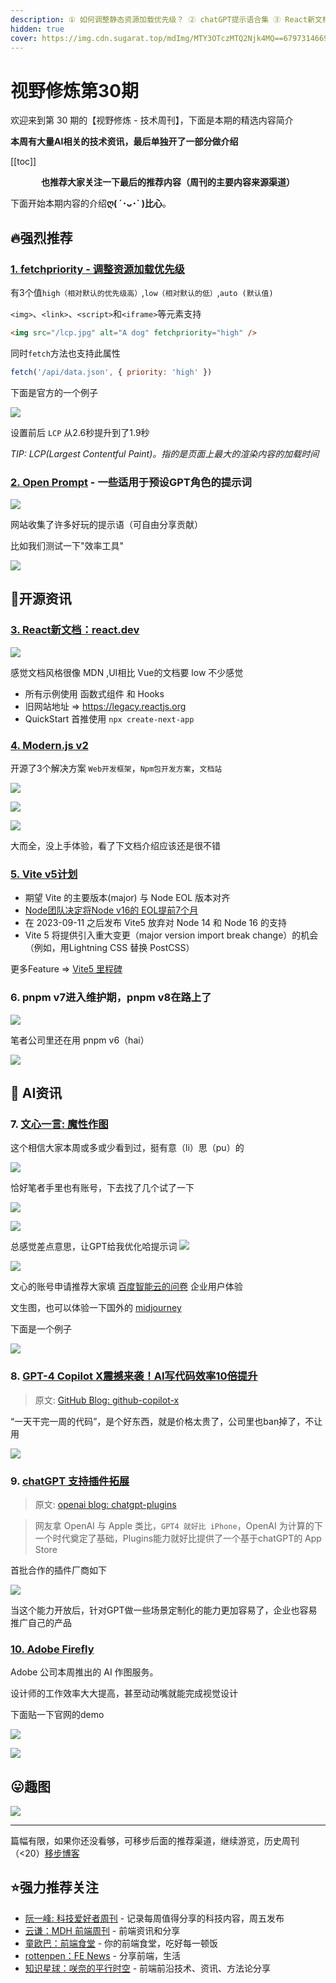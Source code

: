 ```yaml
---
description: ① 如何调整静态资源加载优先级？ ② chatGPT提示语合集 ③ React新文档，Vite5，pnpm8... ④ 文心魔性作图等一大波AI资讯...
hidden: true
cover: https://img.cdn.sugarat.top/mdImg/MTY3OTczMTQ2Njk4MQ==679731466981
---
```


# 视野修炼第30期

欢迎来到第 30 期的【视野修炼 - 技术周刊】，下面是本期的精选内容简介

**本周有大量AI相关的技术资讯，最后单独开了一部分做介绍**

[[toc]]

<center>

**​也推荐大家关注一下最后的推荐内容（周刊的主要内容来源渠道）**
</center>

下面开始本期内容的介绍**ღ( ´･ᴗ･` )比心**。
## 🔥强烈推荐
### [1. fetchpriority - 调整资源加载优先级](https://imkev.dev/fetchpriority-opportunity)
有3个值`high（相对默认的优先级高）`,`low（相对默认的低）`,`auto (默认值)`

`<img>`、`<link>`、`<script>`和`<iframe>`等元素支持

```html
<img src="/lcp.jpg" alt="A dog" fetchpriority="high" />
```

同时`fetch`方法也支持此属性
```js
fetch('/api/data.json', { priority: 'high' })
```
下面是官方的一个例子

![](https://img.cdn.sugarat.top/mdImg/MTY3OTcyNjkwODk0Ng==679726908946)

设置前后 `LCP` 从2.6秒提升到了1.9秒

*TIP: LCP(Largest Contentful Paint)。指的是页面上最大的渲染内容的加载时间*

### [2. Open Prompt](https://openprompt.co/) - 一些适用于预设GPT角色的提示词

![](https://img.cdn.sugarat.top/mdImg/MTY3OTcyODI3MDg3Mw==679728270873)

网站收集了许多好玩的提示语（可自由分享贡献）

比如我们测试一下"效率工具"

![](https://img.cdn.sugarat.top/mdImg/MTY3OTcyODQ0MDIxMg==679728440212)

## 🔧开源资讯
### [3. React新文档：react.dev](https://react.dev/)
![](https://img.cdn.sugarat.top/mdImg/MTY3OTcyOTI5MzQ2Mg==679729293462)

感觉文档风格很像 MDN ,UI相比 Vue的文档要 low 不少感觉
* 所有示例使用 函数式组件 和 Hooks
* 旧网站地址 => https://legacy.reactjs.org
* QuickStart 首推使用 `npx create-next-app`

### [4. Modern.js v2](https://mp.weixin.qq.com/s/Ec8nw2Lt9lVQsdL2om7p9Q)
开源了3个解决方案 `Web开发框架`，`Npm包开发方案`，`文档站`

![](https://img.cdn.sugarat.top/mdImg/MTY3OTcyOTQzMDkwMw==679729430903)

![](https://img.cdn.sugarat.top/mdImg/MTY3OTczMDIwNTUzMA==679730205530)

![](https://img.cdn.sugarat.top/mdImg/MTY3OTczMDIxOTE3NA==679730219174)

大而全，没上手体验，看了下文档介绍应该还是很不错

### [5. Vite v5计划](https://github.com/vitejs/vite/discussions/12466)
* 期望 Vite 的主要版本(major) 与 Node EOL 版本对齐
* [Node团队决定将Node v16的 EOL提前7个月](https://nodejs.org/en/blog/announcements/nodejs16-eol)
* 在 2023-09-11 之后发布 Vite5 放弃对 Node 14 和 Node 16 的支持
* Vite 5 将提供引入重大变更（major version import break change）的机会（例如，用Lightning CSS 替换 PostCSS）

更多Feature => [Vite5 里程碑](https://github.com/vitejs/vite/milestone/13)

### 6. pnpm v7进入维护期，pnpm v8在路上了

![](https://img.cdn.sugarat.top/mdImg/MTY3OTczMTE0MTg2Nw==679731141867)

笔者公司里还在用 pnpm v6（hai）

![](https://img.cdn.sugarat.top/mdImg/MTY3OTczMTI2MTM2MA==679731261361)

## 🤖 AI资讯
### 7. [文心一言: 魔性作图](https://mp.weixin.qq.com/s/AhH60zeVuPTraNq7EBOTRg)
这个相信大家本周或多或少看到过，挺有意（li）思（pu）的

![](https://img.cdn.sugarat.top/mdImg/MTY3OTczMjcwODc3OQ==679732708779)

恰好笔者手里也有账号，下去找了几个试了一下

![](https://img.cdn.sugarat.top/mdImg/MTY3OTczMjg0MDI0Ng==679732840246)

![](https://img.cdn.sugarat.top/mdImg/MTY3OTczMzA0ODY3OA==679733048678)

总感觉差点意思，让GPT给我优化哈提示词
![](https://img.cdn.sugarat.top/mdImg/MTY3OTczMzE5MzQ4Ng==679733193486)

![](https://img.cdn.sugarat.top/mdImg/MTY3OTczMzE2MzI5Ng==679733163296)

文心的账号申请推荐大家填 [百度智能云的问卷](https://cloud.baidu.com/survey_summit/wenxin.html) 企业用户体验

文生图，也可以体验一下国外的 [midjourney](https://docs.midjourney.com/docs/midjourney-discord)

下面是一个例子

![](https://img.cdn.sugarat.top/mdImg/MTY3OTczNDk3MDk2OA==679734970968)

### 8. [GPT-4 Copilot X震撼来袭！AI写代码效率10倍提升](https://mp.weixin.qq.com/s/ATxJXbXOH9cQnx6VSkTB6A)
>原文: [GitHub Blog: github-copilot-x](https://github.blog/2023-03-22-github-copilot-x-the-ai-powered-developer-experience/)

“一天干完一周的代码”，是个好东西，就是价格太贵了，公司里也ban掉了，不让用

![](https://img.cdn.sugarat.top/mdImg/MTY3OTczMTYwMTM4Nw==679731601387)

### 9. [chatGPT 支持插件拓展](https://mp.weixin.qq.com/s/HtmuDGtVKs6LUfwVIzBOlg)
>原文: [openai blog: chatgpt-plugins](https://openai.com/blog/chatgpt-plugins)

>网友拿 OpenAI 与 Apple 类比，`GPT4 就好比 iPhone`，OpenAI 为计算的下一个时代奠定了基础，Plugins能力就好比提供了一个基于chatGPT的 App Store

首批合作的插件厂商如下

![](https://img.cdn.sugarat.top/mdImg/MTY3OTczMjI2NDE4OQ==679732264189)

当这个能力开放后，针对GPT做一些场景定制化的能力更加容易了，企业也容易推广自己的产品

### [10. Adobe Firefly](https://www.adobe.com/sensei/generative-ai/firefly.html)
Adobe 公司本周推出的 AI 作图服务。

设计师的工作效率大大提高，甚至动动嘴就能完成视觉设计

下面贴一下官网的demo

![](https://img.cdn.sugarat.top/mdImg/MTY3OTczNTQ2MzI1NQ==679735463255)

![](https://img.cdn.sugarat.top/mdImg/MTY3OTczNTUxMzU1MA==679735513550)

## 😛趣图

![](https://img.cdn.sugarat.top/mdImg/MTY3OTczNjcxNDM3NQ==679736714375)

---

篇幅有限，如果你还没看够，可移步后面的推荐渠道，继续游览，历史周刊（<20）[移步博客](https://sugarat.top/weekly/index.html)

## ⭐️强力推荐关注
* [阮一峰: 科技爱好者周刊](https://www.ruanyifeng.com/blog/archives.html) - 记录每周值得分享的科技内容，周五发布
* [云谦：MDH 前端周刊](https://www.yuque.com/chencheng/mdh-weekly) - 前端资讯和分享
* [童欧巴：前端食堂](https://github.com/Geekhyt/weekly) - 你的前端食堂，吃好每一顿饭
* [rottenpen：FE News](https://rottenpen.zhubai.love/) - 分享前端，生活
* [知识星球：咲奈的平行时空](https://wx.zsxq.com/dweb2/index/group/15552285284822) - 前端前沿技术、资讯、方法论分享
